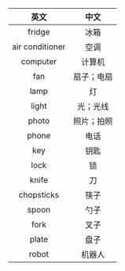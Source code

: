 |英文|中文|
|:---:|:---:|
| fridge | 冰箱 | 
| air conditioner | 空调 |
| computer | 计算机 |
| fan | 扇子；电扇 |
| lamp | 灯 |
| light | 光；光线 |
| photo | 照片；拍照 | 
| phone | 电话 | 
| key | 钥匙 |
| lock | 锁 |
| knife | 刀 |
| chopsticks | 筷子 |
| spoon | 勺子 |
| fork | 叉子 |
| plate | 盘子 |
| robot | 机器人 |

